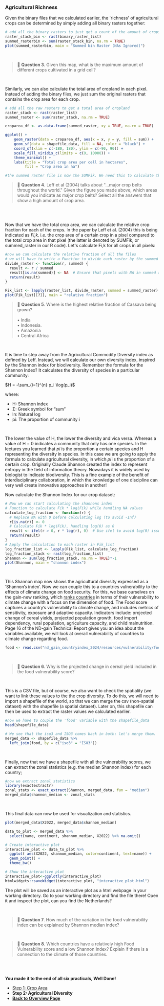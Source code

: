 ### Agricultural Richness

Given the binary files that we calculated earlier, the 'richness' of agricultural crops can be determined by simply adding all binary rasters together:

```R
# add all the binary rasters to just get a count of the amount of crops in a certain pixel: 
raster_stack_bin <- rast(binary_raster_list)
summed_rasterbin <- sum(raster_stack_bin, na.rm = TRUE)
plot(summed_rasterbin, main = "Summed bin Raster (NAs Ignored)")
```

<br />

> 📝 **Question 3**. Given this map, what is the maximum amount of different crops cultivated in a grid cell? <br />
<br />

Similarly, we can also calculate the total area of cropland in each pixel. Instead of adding the binary files, we just sum the original rasters that contains the crop area for each crop.

```R
# add all the raw rasters to get a total area of cropland
raster_stack <- rast(raster_list)
summed_raster <- sum(raster_stack, na.rm = TRUE)

croparea_df <- as.data.frame(summed_raster, xy = TRUE, na.rm = TRUE)

ggplot() +
    geom_raster(data = croparea_df, aes(x = x, y = y, fill = sum)) +
    geom_sf(data = shapefile_data, fill = NA, color = "black") +
    coord_sf(xlim = c(-180, 180), ylim = c(-90, 90)) +
    scale_fill_viridis_c(limits = c(0, 10000)) +
    theme_minimal() +
    labs(title = "Total crop area per cell in hectares",
         fill = "Crop area in ha")

#the summed raster file is now the SUMFik. We need this to calculate the Fi,k as defined by Leff et al, i.e. the relative crop fraction for each of the crops.
```

> 📝 **Question 4**. Leff et al (2004) talks about "...major crop belts throughout the world." Given the figure you made above, which areas would you indicate as major crop belts? Select all the answers that show a high amount of crop area. <br />
<br />

<br />

Now that we have the total crop area, we can calculate the relative crop fraction for each of the crops. In the paper by Leff et al. (2004) this is being indicated as *Fi,k*. i.e. the crop area of a certain crop in a pixel compared to the total crop area in that pixel (the latter is denoted by SUMFik, or summed_raster in our R code). Let's calculate Fi,k for all crops in all pixels:

```R 
#now we can calculate the relative fraction of all the files
# we will have to write a Function to divide each raster by the summed raster, handle NAs in the summed raster
divide_raster <- function(r, summed) {
  result <- r / summed
  result[is.na(summed)] <- NA  # Ensure that pixels with NA in summed raster remain NA
  return(result)
}

Fik_list <- lapply(raster_list, divide_raster, summed = summed_raster)
plot(Fik_list[[?]], main = "relative fraction")
```

> 📝 **Question 5**. Where is the highest relative fraction of Cassava being grown? <br />
> <br />
> • India <br />
> • Indonesia. <br />
> • Amazonia  <br />
> • Central Africa <br />

<br />

It is time to step away from the Agricultural Commodity Diversity index as defined by Leff. Instead, we will calculate our own diversity index, inspired by the Shannon index for biodiversity. Remember the formula for the Shannon Index? It calculates the diversity of species in a particular community:

$H = -\sum_{i=1}^{n}  p_i  \log(p_i)$

where:
- H: Shannon index
- Σ: Greek symbol for “sum”
- ln: Natural log
- pi: The proportion of community i

<br />

The lower the value of H, the lower the diversity and vica versa. Whereas a value of H = 0 indicates a community that only has one species. In the lectures you learned that *pi* is the proportion a certain species and H representing the diversity in species. In this case we are going to apply the formula to calculate agricultural diversity, in which *pi* is the proportion of a certain crop. Originally Claude Shannon created the index to represent entropy in the field of information theory. Nowadays it is widely used by biologist to indicate biodiversity. This is a fine example of the benefit of interdisciplinary collaboration, in which the knowledge of one discipline can very well create innovative approaches in another!

Now calculate the Shannon Index for our crop dataset:


```R
# Now we can start calculating the shannons index
# Function to calculate Fik * log(Fik) while handling NA values
calculate_log_fraction <- function(r) {
  # Replace NA with 0 before calculating log (to avoid -Inf)
  r[is.na(r)] <- 0
  # Calculate Fik * log(Fik), handling log(0) as 0
  result <- ifel(r > 0, r * log(r), 0)  # Use ifel to avoid log(0) issue
  return(result)
}
# Apply the calculation to each raster in Fik_list
log_fraction_list <- lapply(Fik_list, calculate_log_fraction)
log_fraction_stack <- rast(log_fraction_list)
Shannon <- sum(log_fraction_stack, na.rm = TRUE)*-1
plot(Shannon, main = "shannon index")
```

<br />

This Shannon map now shows the agricultural diversity expressed as a ‘Shannon’s index’. Now we can couple this to a countries vulnerability to the effects of climate change on food security. For this, we base ourselves on the gain-new ranking, which [ranks countries](https://gain-new.crc.nd.edu/ranking/vulnerability/food) in terms of their vulnerability to climate change with a focus on the dimension of food. 
The Food score captures a country’s vulnerability to climate change, and includes metrics of sensitivity, exposure and adaptive capacity. Indicators include: projected change of cereal yields, projected population growth, food import dependency, rural population, agriculture capacity, and child malnutrition. Page 16 of the ND-gain Technical Report gives you an idea about the variables available, we will look at overall vulnerability of countries to climate change regarding food.

```R  
food <- read.csv("nd_gain_countryindex_2024/resources/vulnerability/food.csv")
```

<br />

> 📝 **Question 6**. Why is the projected change in cereal yield included in the food vulnerability score? <br />
<br />

This is a CSV file, but of course, we also want to check the spatiality (we want to link these values to the the crop diversity. To do this, we will need to import a shapefile of the world, so that we can merge the csv (non-spatial dataset) with the shapefile (a spatial dataset). Later on, this shapefile can then be used to extract the raster values we calculated earlier.

```R 
#now we have to couple the 'food' variable with the shapefile_data
head(shapefile_data)

# We see that the iso3 and ISO3 comes back in both: let's merge them. 
merged_data <- shapefile_data %>%
  left_join(food, by = c("iso3" = "ISO3"))
```

<br />

Finally, now that we have a shapefile with all the vulnerability scores, we can extract the zonal statistics (e.g. the median Shannon index) for each country;

```R
#now we extract zonal statistics
library(exactextractr)
zonal_stats <- exact_extract(Shannon, merged_data, fun = "median")
merged_data$shannon_median <- zonal_stats
```

<br />

This final data can now be used for visualization and statistics.


```R 
plot(merged_data$X2022, merged_data$shannon_median)

data_to_plot <- merged_data %>%
  select(name, continent, shannon_median, X2022) %>% na.omit()

# Create interactive plot
interactive_plot <- data_to_plot %>%
  ggplot( aes(X2022, shannon_median, color=continent, text=name)) +
  geom_point() +
  theme_bw()

# Show the interactive plot
interactive_plot<-ggplotly(interactive_plot)
htmlwidgets::saveWidget(interactive_plot, "interactive_plot.html")
```

The plot will be saved as an interactive plot as a html webpage in your working directory. Go to your working directory and find the file there!
Open it and inspect the plot, can you find the Netherlands?

<br />

> 📝 **Question 7**. How much of the variation in the food vulnerability index can be explained by Shannon median index? <br />

<br />

> 📝 **Question 8**. Which countries have a relatively high Food Vulnerability score and a low Shannon Index? Explain if there is a connection to the climate of those countries. <br />
<br />

<br />



**You made it to the end of all six practicals, Well Done!**

<nav>
  <ul>
    <li><a href="intro.html">Step 1: Crop Area</a></li>
    <li><strong>Step 2: Agricultural Diversity</strong></li>
    <li><a href="../"><b>Back to Overview Page</b></a></li>
  </ul>
</nav>


